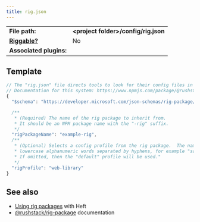 ```yaml
---
title: rig.json
---
```


|                                           |                                            |
| ----------------------------------------- | ------------------------------------------ |
| **File path:**                            | **&lt;project folder&gt;/config/rig.json** |
| [**Riggable?**](../intro/rig_packages.md) | No                                         |
| **Associated plugins:**                   |                                            |

## Template

```js
// The "rig.json" file directs tools to look for their config files in an external package.
// Documentation for this system: https://www.npmjs.com/package/@rushstack/rig-package
{
  "$schema": "https://developer.microsoft.com/json-schemas/rig-package/rig.schema.json",

  /**
   * (Required) The name of the rig package to inherit from.
   * It should be an NPM package name with the "-rig" suffix.
   */
  "rigPackageName": "example-rig",
  /**
   * (Optional) Selects a config profile from the rig package.  The name must consist of
   * lowercase alphanumeric words separated by hyphens, for example "sample-profile".
   * If omitted, then the "default" profile will be used."
   */
  "rigProfile": "web-library"
}
```

## See also

- [Using rig packages](../intro/rig_packages.md) with Heft
- [@rushstack/rig-package](https://www.npmjs.com/package/@rushstack/rig-package) documentation
